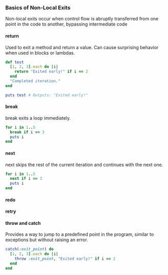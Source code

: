### Basics of Non-Local Exits
Non-local exits occur when control flow is abruptly transferred from one point in the code to another, bypassing intermediate code
#### return

Used to exit a method and return a value.
Can cause surprising behavior when used in blocks or lambdas.
```ruby
def test
  [1, 2, 3].each do |i|
    return "Exited early!" if i == 2
  end
  "Completed iteration."
end

puts test # Outputs: "Exited early!"
```
#### break

break exits a loop immediately.
```ruby
for i in 1..5
  break if i == 3
  puts i
end
```
#### next

next skips the rest of the current iteration and continues with the next one.
```ruby
for i in 1..5
  next if i == 3
  puts i
end
```
#### redo
#### retry
#### throw and catch

Provides a way to jump to a predefined point in the program, similar to exceptions but without raising an error.
```ruby
catch(:exit_point) do
  [1, 2, 3].each do |i|
    throw :exit_point, "Exited early!" if i == 2
  end
end
```
